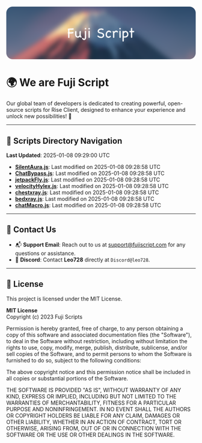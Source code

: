 ![Banner](.github/b.webp)

# 🌍 **We are Fuji Script**

Our global team of developers is dedicated to creating powerful, open-source scripts for Rise Client, designed to enhance your experience and unlock new possibilities! 🌟

---
<!-- SCRIPTS_NAVIGATION_START -->
## 📂 **Scripts Directory Navigation**

**Last Updated**: 2025-01-08 09:29:00 UTC

- **[SilentAura.js](scripts/SilentAura.js)**: Last modified on 2025-01-08 09:28:58 UTC
- **[ChatBypass.js](scripts/ChatBypass.js)**: Last modified on 2025-01-08 09:28:58 UTC
- **[jetpackFly.js](scripts/jetpackFly.js)**: Last modified on 2025-01-08 09:28:58 UTC
- **[velocityHylex.js](scripts/velocityHylex.js)**: Last modified on 2025-01-08 09:28:58 UTC
- **[chestxray.js](scripts/chestxray.js)**: Last modified on 2025-01-08 09:28:58 UTC
- **[bedxray.js](scripts/bedxray.js)**: Last modified on 2025-01-08 09:28:58 UTC
- **[chatMacro.js](scripts/chatMacro.js)**: Last modified on 2025-01-08 09:28:58 UTC

<!-- SCRIPTS_NAVIGATION_END -->

---

## 💬 **Contact Us**  
- 📬 **Support Email**: Reach out to us at [support@fujiscript.com](mailto:support@fujiscript.com) for any questions or assistance.  
- 💬 **Discord**: Contact **Leo728** directly at `Discord@leo728`.

---

## 📜 **License**

This project is licensed under the MIT License.  

**MIT License**  
Copyright (c) 2023 Fuji Scripts  

Permission is hereby granted, free of charge, to any person obtaining a copy of this software and associated documentation files (the "Software"), to deal in the Software without restriction, including without limitation the rights to use, copy, modify, merge, publish, distribute, sublicense, and/or sell copies of the Software, and to permit persons to whom the Software is furnished to do so, subject to the following conditions:  

The above copyright notice and this permission notice shall be included in all copies or substantial portions of the Software.  

THE SOFTWARE IS PROVIDED "AS IS", WITHOUT WARRANTY OF ANY KIND, EXPRESS OR IMPLIED, INCLUDING BUT NOT LIMITED TO THE WARRANTIES OF MERCHANTABILITY, FITNESS FOR A PARTICULAR PURPOSE AND NONINFRINGEMENT. IN NO EVENT SHALL THE AUTHORS OR COPYRIGHT HOLDERS BE LIABLE FOR ANY CLAIM, DAMAGES OR OTHER LIABILITY, WHETHER IN AN ACTION OF CONTRACT, TORT OR OTHERWISE, ARISING FROM, OUT OF OR IN CONNECTION WITH THE SOFTWARE OR THE USE OR OTHER DEALINGS IN THE SOFTWARE.  
